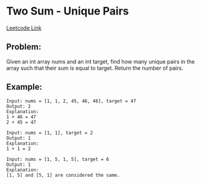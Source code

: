 # Two Sum - Unique Pairs

[Leetcode Link](https://leetcode.com/discuss/interview-question/372434)

## Problem:

Given an int array nums and an int target, find how many unique pairs in the array such that their sum is equal to target. Return the number of pairs.

## Example:

```
Input: nums = [1, 1, 2, 45, 46, 46], target = 47
Output: 2
Explanation:
1 + 46 = 47
2 + 45 = 47
```

```
Input: nums = [1, 1], target = 2
Output: 1
Explanation:
1 + 1 = 2
```

```
Input: nums = [1, 5, 1, 5], target = 6
Output: 1
Explanation:
[1, 5] and [5, 1] are considered the same.
```
